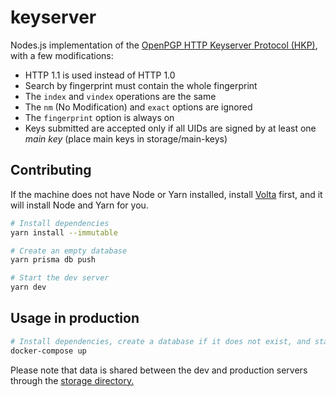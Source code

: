 # keyserver

Nodes.js implementation of the [OpenPGP HTTP Keyserver Protocol (HKP)](https://datatracker.ietf.org/doc/html/draft-shaw-openpgp-hkp-00), with a few modifications:

- HTTP 1.1 is used instead of HTTP 1.0
- Search by fingerprint must contain the whole fingerprint
- The `index` and `vindex` operations are the same
- The `nm` (No Modification) and `exact` options are ignored
- The `fingerprint` option is always on
- Keys submitted are accepted only if all UIDs are signed by at least one _main key_ (place main keys in storage/main-keys)

## Contributing

If the machine does not have Node or Yarn installed, install [Volta](https://volta.sh/) first, and it will install Node and Yarn for you.

```bash
# Install dependencies
yarn install --immutable

# Create an empty database
yarn prisma db push

# Start the dev server
yarn dev
```

## Usage in production

```bash
# Install dependencies, create a database if it does not exist, and start the server
docker-compose up
```

Please note that data is shared between the dev and production servers through the [storage directory.](./storage/README.md)

